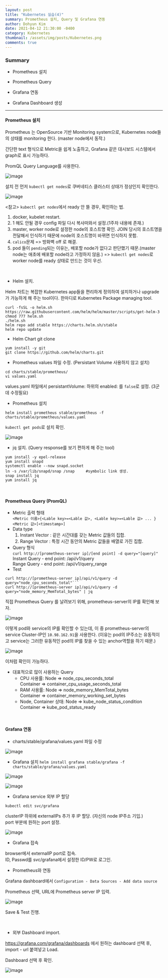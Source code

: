 ```yaml
---
layout: post
title: "Kubernetes 실습(4)"
summary: Prometheus 설치, Query 및 Grafana 연동
author: Dohyun Kim
date: 2021-04-12 21:30:00 -0400
category: Kubernetes
thumbnail: /assets/img/posts/Kubernetes.png
comments: true
---
```


### Summary

- Prometheus 설치

- Prometheus Query

- Grafana 연동

- Grafana Dashboard 생성

---

#### Prometheus 설치

Prometheus 는 OpenSource 기반 Monitoring system으로, Kubernetes node들의 상태를 monitoring 한다. (master node에서 동작.)

간단한 text 형식으로 Metric을 쉽게 노출하고, Grafana 같은 대시보드 시스템에서 graph로 표시 가능하다.

PromQL Query Language를 사용한다.

![image](https://user-images.githubusercontent.com/72643027/114351152-29e95a00-9ba5-11eb-97c2-3155128dc89e.png)

설치 전 먼저 ```kubectl get nodes```로 쿠버네티스 클러스터 상태가 정상인지 확인한다.

![image](https://user-images.githubusercontent.com/72643027/114351359-746ad680-9ba5-11eb-956e-f27cffe04658.png)

<참고> ```kubectl get nodes```에서 ready 안 뜰 경우, 확인하는 법.  
1. docker, kubelet restart.
2. 1 해도 안될 경우 config 파일 다시 복사떠와서 설정.(1주차 내용에 존재.)
3. master, worker node로 설정한 node의 호스트명 확인. JOIN 당시의 호스트명을 전달해서 인식하기 때문에 node의 호스트명이 바뀌면 인식하지 못함.
4. ```calico```문제 => 방화벽 off 로 해결.
5. pod 들이 ```pending```되는 이유는, 배포할 node가 없다고 판단했기 때문.(master node는 애초에 배포할 node라고 가정하지 않음.) => ```kubectl get nodes```로 worker node를 ready 상태로 만드는 것이 우선.  
<br/>

- Helm 설치.

Helm 차트는 복잡한 Kubernetes app들을 편리하게 정의하여 설치하거나 upgrade가 가능하게 해 주는 tool이다. 한마디로 Kubernetes Package managing tool.
```
curl -fsSL -o helm.sh https://raw.githubusercontent.com/helm/helm/master/scripts/get-helm-3
chmod 777 helm.sh
./helm.sh
helm repo add stable https://charts.helm.sh/stable
helm repo update
```  

- Helm Chart git clone  
```
yum install -y git
git clone https://github.com/helm/charts.git
```

- Prometheus values 파일 수정. (Persistant Volume 사용하지 않고 설치)
```
cd charts/stable/prometheus/
vi values.yaml
```
values.yaml 파일에서 persistantVolume: 하위의 enabled: 를 ```false```로 설정. (3군데 수정필요)

- Prometheus 설치
```
helm install prometheus stable/prometheus -f charts/stable/prometheus/values.yaml
```

```kubectl get pods```로 설치 확인.

![image](https://user-images.githubusercontent.com/72643027/114353326-dfb5a800-9ba7-11eb-8c5a-b2c2b4c86a40.png)

- jq 설치. (Query response를 보기 편하게 해 주는 tool)
```
yum install -y epel-release
yum install snapd
systemctl enable --now snapd.socket
ln -s /var/lib/snapd/snap /snap     #symbolic link 생성.
snap install jq
yum install jq
```

<br/>

#### Prometheus Query (PromQL)

- Metric 출력 형태  
```<Metric 이름>{<Lable key>=<Lable 값>, <Lable key>=<Lable 값> ... }<Metric 값>[<timestamp>]```
- Data type
    1. Instant Vector : 같은 시간대를 갖는 Metric 값들의 집합.
    2. Range Vector : 특정 시간 동안의 Metric 값들을 배열로 가진 집합.
- Query 형식  
    ```curl http://[prometheus-server ip]/[end point] -d query="[query]"```  
    Instant Query - end point: /api/v1/query  
    Range Query - end point: /api/v1/query_range
- Test  
```
curl http://[prometheus-server ip]/api/v1/query -d query="node_cpu_seconds_total"```
curl http://[prometheus-server ip]/api/v1/query -d query="node_memory_MemTotal_bytes" | jq
```

직접 Prometheus Query 를 날려보기 위해, prometheus-server의 IP를 확인해 보자.

![image](https://user-images.githubusercontent.com/72643027/114356831-007ffc80-9bac-11eb-8c39-26c631f33d5f.png)

이렇게 pod와 service의 IP를 확인할 수 있는데, 이 중 prometheus-server의 service Cluster-IP인 ```10.98.162.91```을 사용한다. (이유는 pod의 IP주소는 유동적이고 service는 그러한 유동적인 pod의 IP를 찾을 수 있는 anchor역할을 하기 때문.)

![image](https://user-images.githubusercontent.com/72643027/114358126-894b6800-9bad-11eb-8979-abe84a314d3e.png)

이처럼 확인이 가능하다.

- 대표적으로 많이 사용하는 Query
    + CPU 사용률: Node => node_cpu_seconds_total  
                  Container => container_cpu_usage_seconds_total
    + RAM 사용률: Node => node_memory_MemTotal_bytes  
                  Container => container_memory_working_set_bytes
    + Node, Container 상태: Node => kube_node_status_condition  
                            Container => kube_pod_status_ready

<br/>

#### Grafana 연동

- charts/stable/grafana/values.yaml 파일 수정

![image](https://user-images.githubusercontent.com/72643027/114358817-505fc300-9bae-11eb-94f8-bcf0812418b6.png)

- Grafana 설치
```helm install grafana stable/grafana -f charts/stable/grafana/values.yaml```

![image](https://user-images.githubusercontent.com/72643027/114359141-a0d72080-9bae-11eb-9b4c-279043cbe409.png)

![image](https://user-images.githubusercontent.com/72643027/114359187-aaf91f00-9bae-11eb-84f0-8c681cc74ea8.png)

- Grafana service 외부 IP 할당
```
kubectl edit svc/grafana
```

clusterIP 하위에 externalIPs 추가 후 IP 할당. (자신의 node IP주소 기입.)  
port 부분에 원하는 port 설정.

![image](https://user-images.githubusercontent.com/72643027/114359392-dda31780-9bae-11eb-84ea-c07d8b484463.png)

- Grafana 접속

browser에서 externalIP port로 접속.  
ID, Passwd를 svc/grafana에서 설정한 ID/PW로 로그인.

- Prometheus와 연동

Grafana dashboard에서 ```Configuration - Data Sources - Add data source```

Prometheus 선택, URL에 Prometheus server IP 입력.

![image](https://user-images.githubusercontent.com/72643027/114360284-cf093000-9baf-11eb-9284-55d7b27dd889.png)

Save & Test 진행.

<br/>

- 외부 Dashboard import.

https://grafana.com/grafana/dashboards 에서 원하는 dashboard 선택 후, import  - url 붙여넣고 Load.

Dashboard 선택 후 확인.

![image](https://user-images.githubusercontent.com/72643027/114360746-55257680-9bb0-11eb-852a-54eb858664be.png)

